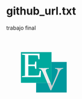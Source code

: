 # github_url.txt
trabajo final 
<!DOCTYPE html>
<html lang="en" dir="ltr">  <head>
    <meta charset="utf-8">
		<meta name="viewport" content="width-device-width, user-scalable:no">
    <title>
      Hoja de Vida
    </title>
  </head>
<svg width="200px" height="200px" version="1.1" id="Layer_1" xmlns="http://www.w3.org/2000/svg" xmlns:xlink="http://www.w3.org/1999/xlink" x="0px" y="0px"
	 viewBox="0 0 387 326" style="enable-background:new 0 0 387 326;" xml:space="preserve">
<style type="text/css">
	.st0{fill:#00999D;}
	.st1{fill:#CCCCCC;}
	.st2{fill:#00A99D;}
	.st3{fill:#EDEBEB;}
	.st4{fill:#FFFFFF;}
	.st5{font-family:'Cochin';}
	.st6{font-size:183.7327px;}
</style>
<g>
	<g id="XMLID_1_">
		<g>
			<path class="st0" d="M310,101v156.66c0,0.19-0.15,0.34-0.34,0.34H153.34c-0.19,0-0.34-0.15-0.34-0.34V208h57.66l15.99,37.61h3.74
				l35.36-79.39c1.36-3.06,2.75-6.34,4.17-9.86c1.41-3.51,3.09-6.8,5.01-9.86c1.93-3.06,4.25-5.66,6.97-7.82
				c2.72-2.15,6.07-3.45,10.03-3.91v-2.04c-3.06,0.23-6.12,0.4-9.18,0.51c-3.06,0.12-6.17,0.17-9.35,0.17
				c-3.74,0-7.5-0.05-11.3-0.17c-3.8-0.11-7.62-0.28-11.48-0.51v2.04c1.7,0.23,3.38,0.54,5.02,0.94c1.64,0.4,3.14,0.96,4.5,1.7
				c1.36,0.74,2.44,1.73,3.23,2.97c0.8,1.25,1.19,2.78,1.19,4.59c0,4.99-2.83,14.34-8.5,28.05l-22.1,52.19L226.85,208h4.81
				c0.19,0,0.34-0.15,0.34-0.34V101H310z"/>
			<path class="st1" d="M291.93,132.73v2.04c-3.96,0.46-7.31,1.76-10.03,3.91c-2.72,2.16-5.04,4.76-6.97,7.82
				c-1.92,3.06-3.6,6.35-5.01,9.86c-1.42,3.52-2.81,6.8-4.17,9.86l-35.36,79.39h-3.74L210.66,208h16.19l7.11,17.21l22.1-52.19
				c5.67-13.71,8.5-23.06,8.5-28.05c0-1.81-0.39-3.34-1.19-4.59c-0.79-1.24-1.87-2.23-3.23-2.97c-1.36-0.74-2.86-1.3-4.5-1.7
				c-1.64-0.4-3.32-0.71-5.02-0.94v-2.04c3.86,0.23,7.68,0.4,11.48,0.51c3.8,0.12,7.56,0.17,11.3,0.17c3.18,0,6.29-0.05,9.35-0.17
				C285.81,133.13,288.87,132.96,291.93,132.73z"/>
			<path class="st2" d="M232,101v106.66c0,0.19-0.15,0.34-0.34,0.34h-4.81l-19.58-47.39c-3.28-8.16-4.93-13.26-4.93-15.3
				c0-2.15,0.51-3.85,1.53-5.1c1.02-1.24,2.33-2.23,3.91-2.97c1.59-0.74,3.29-1.28,5.1-1.62c1.82-0.34,3.52-0.62,5.1-0.85v-2.04
				c-4.53,0.23-9.06,0.4-13.6,0.51c-4.53,0.12-9.18,0.17-13.94,0.17c-3.96,0-7.87-0.05-11.73-0.17c-3.85-0.11-7.76-0.28-11.73-0.51
				v2.04c5.33,0.46,9.5,2.3,12.5,5.53s5.52,7.28,7.56,12.15L210.66,208H153V101H232z"/>
			<path class="st2" d="M232,51v50h-79v107H75.34c-0.19,0-0.34-0.15-0.34-0.34V51H232z"/>
			<path class="st3" d="M207.27,160.61L226.85,208h-16.19l-23.62-55.55c-2.04-4.87-4.56-8.92-7.56-12.15s-7.17-5.07-12.5-5.53v-2.04
				c3.97,0.23,7.88,0.4,11.73,0.51c3.86,0.12,7.77,0.17,11.73,0.17c4.76,0,9.41-0.05,13.94-0.17c4.54-0.11,9.07-0.28,13.6-0.51v2.04
				c-1.58,0.23-3.28,0.51-5.1,0.85c-1.81,0.34-3.51,0.88-5.1,1.62c-1.58,0.74-2.89,1.73-3.91,2.97c-1.02,1.25-1.53,2.95-1.53,5.1
				C202.34,147.35,203.99,152.45,207.27,160.61z"/>
		</g>
		<g>
		</g>
	</g>
</g>
<text transform="matrix(1 0 0 1 75.0322 179.8643)" class="st4 st5 st6">E</text>
</svg>
  <body>
  
  </body>
